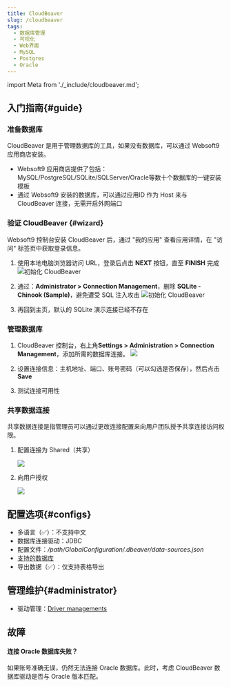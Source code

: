 ```yaml
---
title: CloudBeaver
slug: /cloudbeaver
tags:
  - 数据库管理
  - 可视化
  - Web界面
  - MySQL
  - Postgres
  - Oracle
---
```


import Meta from './_include/cloudbeaver.md';

<Meta name="meta" />

## 入门指南{#guide}

### 准备数据库

CloudBeaver 是用于管理数据库的工具，如果没有数据库，可以通过 Websoft9 应用商店安装。 

- Websoft9 应用商店提供了包括：MySQL/PostgreSQL/SQLite/SQLServer/Oracle等数十个数据库的一键安装模板
- 通过 Websoft9 安装的数据库，可以通过应用ID 作为 Host 来与 CloudBeaver 连接，无需开启外网端口

### 验证 CloudBeaver {#wizard}

Websoft9 控制台安装 CloudBeaver 后，通过 "我的应用" 查看应用详情，在 "访问" 标签页中获取登录信息。  

1. 使用本地电脑浏览器访问 URL，登录后点击 **NEXT** 按钮，直至 **FINISH** 完成
   ![初始化 CloudBeaver](./assets/cloudbeaver-wizard001-websoft9.png)

2. 通过：**Administrator > Connection Management**，删除 **SQLite - Chinook (Sample)**，避免遭受 SQL 注入攻击
   ![初始化 CloudBeaver](./assets/cloudbeaver-wizard005-websoft9.png)

3. 再回到主页，默认的 SQLite 演示连接已经不存在


### 管理数据库

1. CloudBeaver 控制台，右上角**Settings > Administration > Connection Management**，添加所需的数据库连接。
   ![](./assets/cloudbeaver-connection-websoft9.png)

2. 设置连接信息：主机地址、端口、账号密码（可以勾选是否保存），然后点击**Save**

3. 测试连接可用性


### 共享数据连接

共享数据连接是指管理员可以通过更改连接配置来向用户团队授予共享连接访问权限。

1. 配置连接为 Shared（共享）

   ![](./assets/cloudbeaver-share-set-websoft9.png)

2. 向用户授权

   ![](./assets/cloudbeaver-access-set-websoft9.png)


## 配置选项{#configs}

- 多语言（✅）：不支持中文
- 数据库连接驱动：JDBC
- 配置文件：*/path/GlobalConfiguration/.dbeaver/data-sources.json*
- [支持的数据库](https://dbeaver.com/databases/)
- 导出数据（✅）：仅支持表格导出

## 管理维护{#administrator}

- 驱动管理：[Driver managements](https://cloudbeaver.io/docs/Driver-managements/)

## 故障

#### 连接 Oracle 数据库失败？

如果账号准确无误，仍然无法连接 Oracle 数据库。此时，考虑 CloudBeaver 数据库驱动是否与 Oracle 版本匹配。 
